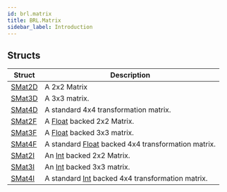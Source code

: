 ```yaml
---
id: brl.matrix
title: BRL.Matrix
sidebar_label: Introduction
---
```



## Structs
| Struct | Description |
|---|---|
| [SMat2D](../../brl/brl.matrix/smat2d) | A 2x2 Matrix |
| [SMat3D](../../brl/brl.matrix/smat3d) | A 3x3 matrix. |
| [SMat4D](../../brl/brl.matrix/smat4d) | A standard 4x4 transformation matrix. |
| [SMat2F](../../brl/brl.matrix/smat2f) | A [Float](../../brl/brl.blitz/#float) backed 2x2 Matrix. |
| [SMat3F](../../brl/brl.matrix/smat3f) | A [Float](../../brl/brl.blitz/#float) backed 3x3 matrix. |
| [SMat4F](../../brl/brl.matrix/smat4f) | A standard [Float](../../brl/brl.blitz/#float) backed 4x4 transformation matrix. |
| [SMat2I](../../brl/brl.matrix/smat2i) | An [Int](../../brl/brl.blitz/#int) backed 2x2 Matrix. |
| [SMat3I](../../brl/brl.matrix/smat3i) | An [Int](../../brl/brl.blitz/#int) backed 3x3 matrix. |
| [SMat4I](../../brl/brl.matrix/smat4i) | A standard [Int](../../brl/brl.blitz/#int) backed 4x4 transformation matrix. |

